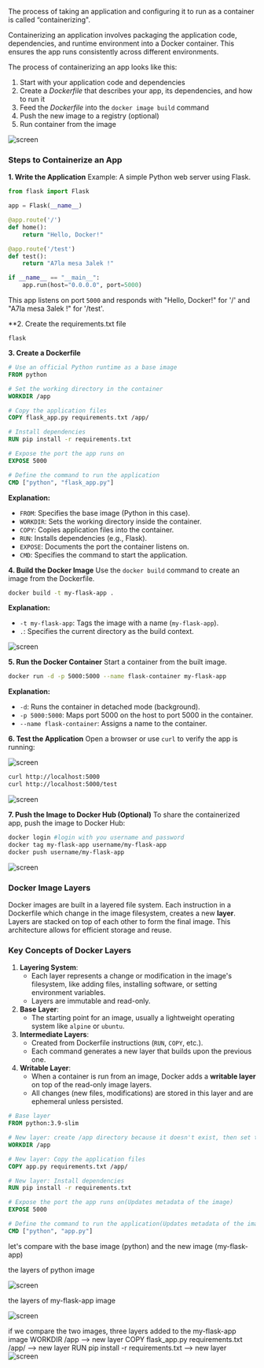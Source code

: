 The process of taking an application and configuring it to run as a container is called “containerizing".

Containerizing an application involves packaging the application code, dependencies, and runtime environment into a Docker container. This ensures the app runs consistently across different environments.

The process of containerizing an app looks like this:

1. Start with your application code and dependencies
2. Create a _Dockerfile_ that describes your app, its dependencies, and how to run it
3. Feed the _Dockerfile_ into the `docker image build` command
4. Push the new image to a registry (optional)
5. Run container from the image


![screen](Docker/images/7.1.png)
 
### Steps to Containerize an App

**1. Write the Application**
Example: A simple Python web server using Flask. 
```python
from flask import Flask

app = Flask(__name__)

@app.route('/')
def home():
    return "Hello, Docker!"

@app.route('/test')
def test():
	return "A7la mesa 3alek !"

if __name__ == "__main__":
    app.run(host="0.0.0.0", port=5000)
```

This app listens on port `5000` and responds with "Hello, Docker!" for '/' and "A7la mesa 3alek !" for '/test'.

**2. Create the requirements.txt file

```plaintext
flask
```

**3. Create a Dockerfile**

```dockerfile
# Use an official Python runtime as a base image
FROM python

# Set the working directory in the container
WORKDIR /app

# Copy the application files
COPY flask_app.py requirements.txt /app/

# Install dependencies
RUN pip install -r requirements.txt

# Expose the port the app runs on
EXPOSE 5000

# Define the command to run the application
CMD ["python", "flask_app.py"]
```

**Explanation:**
- `FROM`: Specifies the base image (Python in this case).
- `WORKDIR`: Sets the working directory inside the container.
- `COPY`: Copies application files into the container.
- `RUN`: Installs dependencies (e.g., Flask).
- `EXPOSE`: Documents the port the container listens on.
- `CMD`: Specifies the command to start the application.


**4. Build the Docker Image**
Use the `docker build` command to create an image from the Dockerfile.
```bash
docker build -t my-flask-app .
```
**Explanation:**

- `-t my-flask-app`: Tags the image with a name (`my-flask-app`).
- `.`: Specifies the current directory as the build context.

![screen](Docker/images/7.2.png)


**5. Run the Docker Container**
Start a container from the built image.
```bash
docker run -d -p 5000:5000 --name flask-container my-flask-app
```

**Explanation:**

- `-d`: Runs the container in detached mode (background).
- `-p 5000:5000`: Maps port 5000 on the host to port 5000 in the container.
- `--name flask-container`: Assigns a name to the container.


**6. Test the Application**
Open a browser or use `curl` to verify the app is running:

![screen](Docker/images/7.3.png)

```bash
curl http://localhost:5000
curl http://localhost:5000/test
```

![screen](Docker/images/7.4.png)


**7. Push the Image to Docker Hub (Optional)**
To share the containerized app, push the image to Docker Hub:
```bash
docker login #login with you username and password
docker tag my-flask-app username/my-flask-app
docker push username/my-flask-app
```

![screen](Docker/images/7.5.png)

 
### Docker Image Layers

Docker images are built in a layered file system. Each instruction in a Dockerfile which change in the image filesystem, creates a new **layer**. Layers are stacked on top of each other to form the final image. This architecture allows for efficient storage and reuse.

### Key Concepts of Docker Layers

1. **Layering System**:
    - Each layer represents a change or modification in the image's filesystem, like adding files, installing software, or setting environment variables.
    - Layers are immutable and read-only.
2. **Base Layer**:
    - The starting point for an image, usually a lightweight operating system like `alpine` or `ubuntu`.
3. **Intermediate Layers**:
    - Created from Dockerfile instructions (`RUN`, `COPY`, etc.).
    - Each command generates a new layer that builds upon the previous one.
4. **Writable Layer**:
    - When a container is run from an image, Docker adds a **writable layer** on top of the read-only image layers.
    - All changes (new files, modifications) are stored in this layer and are ephemeral unless persisted.


```dockerfile
# Base layer
FROM python:3.9-slim

# New layer: create /app directory because it doesn't exist, then set the working directory /app
WORKDIR /app

# New layer: Copy the application files
COPY app.py requirements.txt /app/

# New layer: Install dependencies
RUN pip install -r requirements.txt

# Expose the port the app runs on(Updates metadata of the image)
EXPOSE 5000

# Define the command to run the application(Updates metadata of the image)
CMD ["python", "app.py"]
```

let's compare with the base image (python) and the new image (my-flask-app)

the layers of python image 

![screen](Docker/images/7.6.png)

the layers of my-flask-app image 

![screen](Docker/images/7.7.png)

if we compare the two images, three layers added to the my-flask-app image 
WORKDIR /app --> new layer
COPY flask_app.py requirements.txt /app/ --> new layer
RUN pip install -r requirements.txt --> new layer
![screen](Docker/images/7.8.png)